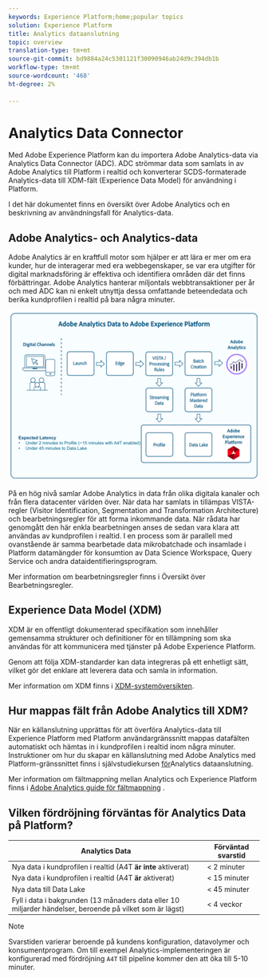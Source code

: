 ```yaml
---
keywords: Experience Platform;home;popular topics
solution: Experience Platform
title: Analytics dataanslutning
topic: overview
translation-type: tm+mt
source-git-commit: bd9884a24c5301121f30090946ab24d9c394db1b
workflow-type: tm+mt
source-wordcount: '468'
ht-degree: 2%

---
```



# Analytics Data Connector

Med Adobe Experience Platform kan du importera Adobe Analytics-data via Analytics Data Connector (ADC). ADC strömmar data som samlats in av Adobe Analytics till Platform i realtid och konverterar SCDS-formaterade Analytics-data till XDM-fält (Experience Data Model) för användning i Platform.

I det här dokumentet finns en översikt över Adobe Analytics och en beskrivning av användningsfall för Analytics-data.

## Adobe Analytics- och Analytics-data

Adobe Analytics är en kraftfull motor som hjälper er att lära er mer om era kunder, hur de interagerar med era webbegenskaper, se var era utgifter för digital marknadsföring är effektiva och identifiera områden där det finns förbättringar. Adobe Analytics hanterar miljontals webbtransaktioner per år och med ADC kan ni enkelt utnyttja dessa omfattande beteendedata och berika kundprofilen i realtid på bara några minuter.

![](./images/analytics-data-experience-platform.png)

På en hög nivå samlar Adobe Analytics in data från olika digitala kanaler och från flera datacenter världen över. När data har samlats in tillämpas VISTA-regler (Visitor Identification, Segmentation and Transformation Architecture) och bearbetningsregler för att forma inkommande data. När rådata har genomgått den här enkla bearbetningen anses de sedan vara klara att användas av kundprofilen i realtid. I en process som är parallell med ovanstående är samma bearbetade data mikrobatchade och insamlade i Platform datamängder för konsumtion av Data Science Workspace, Query Service och andra dataidentifieringsprogram.

Mer information om bearbetningsregler finns i Översikt över [](https://docs.adobe.com/content/help/en/analytics/admin/admin-tools/processing-rules/processing-rules.html) Bearbetningsregler.

## Experience Data Model (XDM)

XDM är en offentligt dokumenterad specifikation som innehåller gemensamma strukturer och definitioner för en tillämpning som ska användas för att kommunicera med tjänster på Adobe Experience Platform.

Genom att följa XDM-standarder kan data integreras på ett enhetligt sätt, vilket gör det enklare att leverera data och samla in information.

Mer information om XDM finns i [XDM-systemöversikten](../../../xdm/home.md).

## Hur mappas fält från Adobe Analytics till XDM?

När en källanslutning upprättas för att överföra Analytics-data till Experience Platform med Platform användargränssnitt mappas datafälten automatiskt och hämtas in i kundprofilen i realtid inom några minuter. Instruktioner om hur du skapar en källanslutning med Adobe Analytics med Platform-gränssnittet finns i självstudiekursen [för](../../tutorials/ui/create/adobe-applications/analytics.md)Analytics dataanslutning.

Mer information om fältmappning mellan Analytics och Experience Platform finns i [Adobe Analytics guide för fältmappning](./mapping/analytics.md) .

## Vilken fördröjning förväntas för Analytics Data på Platform?

| Analytics Data | Förväntad svarstid |
| -------------- | ---------------- |
| Nya data i kundprofilen i realtid (A4T **är inte** aktiverat) | &lt; 2 minuter |
| Nya data i kundprofilen i realtid (A4T **är** aktiverat) | &lt; 15 minuter |
| Nya data till Data Lake | &lt; 45 minuter |
| Fyll i data i bakgrunden (13 månaders data eller 10 miljarder händelser, beroende på vilket som är lägst) | &lt; 4 veckor |

>[!NOTE]
>
>Svarstiden varierar beroende på kundens konfiguration, datavolymer och konsumentprogram. Om till exempel Analytics-implementeringen är konfigurerad med fördröjning `A4T` till pipeline kommer den att öka till 5-10 minuter.